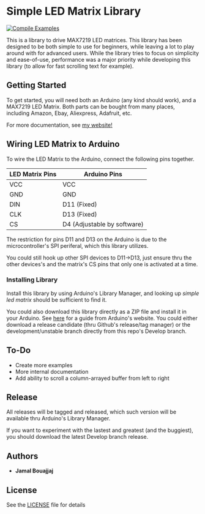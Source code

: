 # Simple LED Matrix Library
[![Compile Examples](https://github.com/Electro707/Simple-LED-Matrix-Library/workflows/Compile%20Examples/badge.svg)](https://github.com/Electro707/Simple-LED-Matrix-Library/actions?workflow=Compile+Examples)

This is a library to drive MAX7219 LED matrices. This library has been designed to be both simple to use for beginners, while leaving a lot to play around with for advanced users.
While the library tries to focus on simplicity and ease-of-use, performance was a major priority while developing this library (to allow for fast scrolling text for example).

## Getting Started

To get started, you will need both an Arduino (any kind should work), and a MAX7219 LED Matrix. Both parts can be bought from many places, including Amazon, Ebay, Aliexpress, Adafruit, etc.

For more documentation, see [my website!](https://www.electro707.com/documentation/Libraries/simple_led_library/stable/index.html)

## Wiring LED Matrix to Arduino

To wire the LED Matrix to the Arduino, connect the following pins together.

| LED Matrix Pins | Arduino Pins |
| --- | --- |
| VCC | VCC |
| GND | GND |
| DIN | D11 (Fixed) |
| CLK | D13 (Fixed) |
| CS | D4 (Adjustable by software) |

The restriction for pins D11 and D13 on the Arduino is due to the microcontroller's SPI periferal, which this library utilizes.

You could still hook up other SPI devices to D11->D13, just ensure thru the other devices's and the matrix's CS pins that only one is activated at a time. 

### Installing Library

Install this library by using Arduino's Library Manager, and looking up _simple led matrix_ should be sufficient to find it. 

You could also download this library directly as a ZIP file and install it in your Arduino. See [here](https://www.arduino.cc/en/Guide/Libraries#importing-a-zip-library) for a guide from Arduino's website.
You could either download a release candidate (thru Github's release/tag manager) or the development/unstable branch directly from this repo's Develop branch.

## To-Do
- Create more examples
- More internal documentation
- Add ability to scroll a column-arrayed buffer from left to right

## Release

All releases will be tagged and released, which such version will be available thru Arduino's Library Manager.

If you want to experiment with the lastest and greatest (and the buggiest), you should download the latest Develop branch release.

## Authors

* **Jamal Bouajjaj**

## License

See the [LICENSE](LICENSE) file for details
